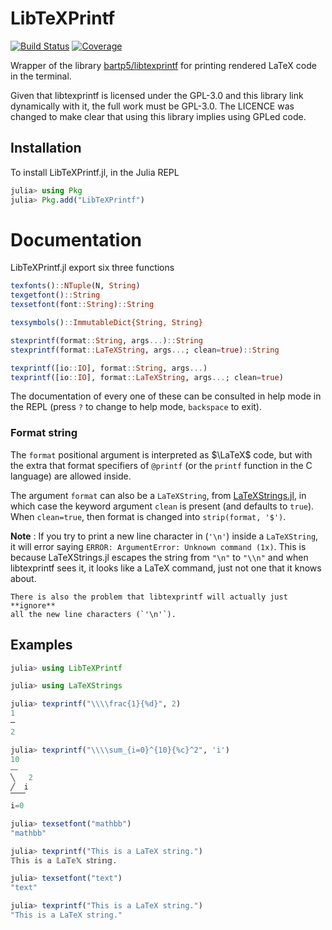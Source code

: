 # LibTeXPrintf

[![Build Status](https://github.com/Suavesito-Olimpiada/LibTeXPrintf.jl/workflows/CI/badge.svg)](https://github.com/Suavesito-Olimpiada/LibTeXPrintf.jl/actions)
[![Coverage](https://codecov.io/gh/Suavesito-Olimpiada/LibTeXPrintf.jl/branch/master/graph/badge.svg)](https://codecov.io/gh/Suavesito-Olimpiada/LibTeXPrintf.jl)


Wrapper of the library
[bartp5/libtexprintf](https://github.com/bartp5/libtexprintf) for
printing rendered LaTeX code in the terminal.

Given that libtexprintf is licensed under the GPL-3.0 and this library link
dynamically with it, the full work must be GPL-3.0. The LICENCE was changed to
make clear that using this library implies using GPLed code.

## Installation

To install LibTeXPrintf.jl, in the Julia REPL

```julia
julia> using Pkg
julia> Pkg.add("LibTeXPrintf")
```

# Documentation

LibTeXPrintf.jl export six three functions

```julia
texfonts()::NTuple(N, String)
texgetfont()::String
texsetfont(font::String)::String

texsymbols()::ImmutableDict{String, String}

stexprintf(format::String, args...)::String
stexprintf(format::LaTeXString, args...; clean=true)::String

texprintf([io::IO], format::String, args...)
texprintf([io::IO], format::LaTeXString, args...; clean=true)
```

The documentation of every one of these can be consulted in help mode in the
REPL (press `?` to change to help mode, `backspace` to exit).

### Format string

The `format` positional argument is interpreted as $\LaTeX$ code, but with the
extra that format specifiers of `@printf` (or the `printf` function in the
C language) are allowed inside.

The argument `format` can also be a `LaTeXString`, from
[LaTeXStrings.jl](https://github.com/stevengj/LaTeXStrings.jl), in which case
the keyword argument `clean` is present (and defaults to `true`). When
`clean=true`, then format is changed into `strip(format, '$')`.

**Note**
:   If you try to print a new line character in (`'\n'`) inside a
    `LaTeXString`, it will error saying `ERROR: ArgumentError: Unknown command
    (1x)`. This is because LaTeXStrings.jl escapes the string from `"\n"` to
    `"\\n"` and when libtexprintf sees it, it looks like a LaTeX command, just
    not one that it knows about.

    There is also the problem that libtexprintf will actually just **ignore**
    all the new line characters (`'\n'`).

## Examples

```julia
julia> using LibTeXPrintf

julia> using LaTeXStrings

julia> texprintf("\\\\frac{1}{%d}", 2)
1
─
2

julia> texprintf("\\\\sum_{i=0}^{10}{%c}^2", 'i')
10
⎯⎯
╲   2
╱  i
⎺⎺
i=0

julia> texsetfont("mathbb")
"mathbb"

julia> texprintf("This is a LaTeX string.")
𝕋𝕙𝕚𝕤 𝕚𝕤 𝕒 𝕃𝕒𝕋𝕖𝕏 𝕤𝕥𝕣𝕚𝕟𝕘.

julia> texsetfont("text")
"text"

julia> texprintf("This is a LaTeX string.")
"This is a LaTeX string."
```

